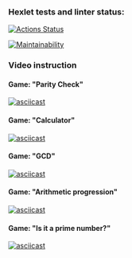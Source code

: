 ### Hexlet tests and linter status:
[![Actions Status](https://github.com/1romang1/frontend-project-44/actions/workflows/hexlet-check.yml/badge.svg)](https://github.com/1romang1/frontend-project-44/actions)

[![Maintainability](https://api.codeclimate.com/v1/badges/37defc7a92438ecb4cab/maintainability)](https://codeclimate.com/github/1romang1/frontend-project-44/maintainability)

### Video instruction

#### Game: "Parity Check"

[![asciicast](https://asciinema.org/a/v1eVhbXlbzLj3dqKQjlW5pyAD.svg)](https://asciinema.org/a/v1eVhbXlbzLj3dqKQjlW5pyAD)

#### Game: "Calculator"

[![asciicast](https://asciinema.org/a/84OzeBPgkpOOsqLXyYWxhryPE.svg)](https://asciinema.org/a/84OzeBPgkpOOsqLXyYWxhryPE)

#### Game: "GCD"

[![asciicast](https://asciinema.org/a/gFYf6iLhh54auNGEghFNBbUWe.svg)](https://asciinema.org/a/gFYf6iLhh54auNGEghFNBbUWe)

#### Game: "Arithmetic progression"

[![asciicast](https://asciinema.org/a/eMVW1hdpw9KYWy559iMyyqvgh.svg)](https://asciinema.org/a/eMVW1hdpw9KYWy559iMyyqvgh)

#### Game: "Is it a prime number?"

[![asciicast](https://asciinema.org/a/RXLvacN7PtM5891qs6sM2i5ak.svg)](https://asciinema.org/a/RXLvacN7PtM5891qs6sM2i5ak)